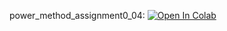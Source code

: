 power_method_assignment0_04: [![Open In Colab](https://colab.research.google.com/assets/colab-badge.svg)](https://colab.research.google.com/github/girafe-ai/ml-course/blob/23f_yandex_ml_trainings/homeworks/assignment04_power_iteration/power_method_assignment0_04.ipynb)